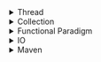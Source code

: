<details>
<summary>Thread</summary>

* Multithreading nima?
* Thread nima?
* Process nima?
* Thread va process orasidagi farq?
* Javada thread bilan qanday ishlaymiz?
* How do you implement process in java?
* When to use runnable vs thread in java?
* difference between start() and run() method of thread class?
</details>

<details>
<summary>Collection</summary>

* what is collection in java?
* what is a framework in java?
* what is the difference between array and collection in java?
* what are the various interfaces used in java collections framework?
* Explain the hierarchy of the collection framework in java?
* What are the advantages of the collection framework?
* What is ArrayList in java?
* What is the difference between collection and collections?
* Difference between arrayList and linkedList in the java collection framework?
* What is an iterator?
</details>

<details>
<summary>Functional Paradigm</summary>

* What is lambda expression in java?
* What are the benefits of using a lambda expression?
* What are the benefits of using a lambda expression?
* Which method you can pass lambda expression?
</details>

<details>
<summary>IO</summary>

* What is file?
* What are the different operations able to operate the file?
* 
</details>

<details>
<summary>Maven</summary>

* What is maven?
* What does maven help with?
* What are the different elements that Maven takes care of?
</details>